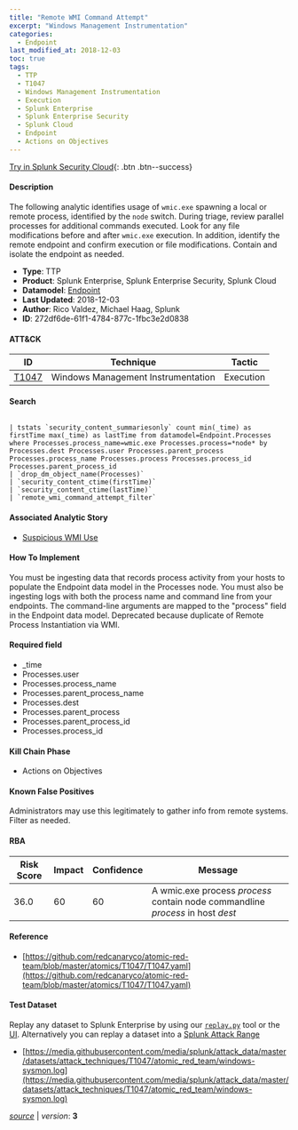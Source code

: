 ```yaml
---
title: "Remote WMI Command Attempt"
excerpt: "Windows Management Instrumentation"
categories:
  - Endpoint
last_modified_at: 2018-12-03
toc: true
tags:
  - TTP
  - T1047
  - Windows Management Instrumentation
  - Execution
  - Splunk Enterprise
  - Splunk Enterprise Security
  - Splunk Cloud
  - Endpoint
  - Actions on Objectives
---
```




[Try in Splunk Security Cloud](https://www.splunk.com/en_us/cyber-security.html){: .btn .btn--success}

#### Description

The following analytic identifies usage of `wmic.exe` spawning a local or remote process, identified by the `node` switch. During triage, review parallel processes for additional commands executed. Look for any file modifications before and after `wmic.exe` execution. In addition, identify the remote endpoint and confirm execution or file modifications. Contain and isolate the endpoint as needed.

- **Type**: TTP
- **Product**: Splunk Enterprise, Splunk Enterprise Security, Splunk Cloud
- **Datamodel**: [Endpoint](https://docs.splunk.com/Documentation/CIM/latest/User/Endpoint)
- **Last Updated**: 2018-12-03
- **Author**: Rico Valdez, Michael Haag, Splunk
- **ID**: 272df6de-61f1-4784-877c-1fbc3e2d0838


#### ATT&CK

| ID          | Technique   | Tactic       |
| ----------- | ----------- |--------------|
| [T1047](https://attack.mitre.org/techniques/T1047/) | Windows Management Instrumentation | Execution |



#### Search

```

| tstats `security_content_summariesonly` count min(_time) as firstTime max(_time) as lastTime from datamodel=Endpoint.Processes where Processes.process_name=wmic.exe Processes.process=*node* by Processes.dest Processes.user Processes.parent_process Processes.process_name Processes.process Processes.process_id Processes.parent_process_id 
| `drop_dm_object_name(Processes)` 
| `security_content_ctime(firstTime)` 
| `security_content_ctime(lastTime)` 
| `remote_wmi_command_attempt_filter`
```

#### Associated Analytic Story
* [Suspicious WMI Use](/stories/suspicious_wmi_use)


#### How To Implement
You must be ingesting data that records process activity from your hosts to populate the Endpoint data model in the Processes node. You must also be ingesting logs with both the process name and command line from your endpoints. The command-line arguments are mapped to the &#34;process&#34; field in the Endpoint data model. Deprecated because duplicate of Remote Process Instantiation via WMI.

#### Required field
* _time
* Processes.user
* Processes.process_name
* Processes.parent_process_name
* Processes.dest
* Processes.parent_process
* Processes.parent_process_id
* Processes.process_id


#### Kill Chain Phase
* Actions on Objectives


#### Known False Positives
Administrators may use this legitimately to gather info from remote systems. Filter as needed.



#### RBA

| Risk Score  | Impact      | Confidence   | Message      |
| ----------- | ----------- |--------------|--------------|
| 36.0 | 60 | 60 | A wmic.exe process $process$ contain node commandline $process$ in host $dest$ |



#### Reference

* [https://github.com/redcanaryco/atomic-red-team/blob/master/atomics/T1047/T1047.yaml](https://github.com/redcanaryco/atomic-red-team/blob/master/atomics/T1047/T1047.yaml)



#### Test Dataset
Replay any dataset to Splunk Enterprise by using our [`replay.py`](https://github.com/splunk/attack_data#using-replaypy) tool or the [UI](https://github.com/splunk/attack_data#using-ui).
Alternatively you can replay a dataset into a [Splunk Attack Range](https://github.com/splunk/attack_range#replay-dumps-into-attack-range-splunk-server)

* [https://media.githubusercontent.com/media/splunk/attack_data/master/datasets/attack_techniques/T1047/atomic_red_team/windows-sysmon.log](https://media.githubusercontent.com/media/splunk/attack_data/master/datasets/attack_techniques/T1047/atomic_red_team/windows-sysmon.log)



[*source*](https://github.com/splunk/security_content/tree/develop/detections/endpoint/remote_wmi_command_attempt.yml) \| *version*: **3**